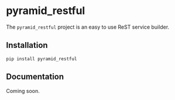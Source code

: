 pyramid_restful
======================

The `pyramid_restful` project is an easy to use ReST service builder.

Installation
-----------------------

    pip install pyramid_restful

Documentation
-----------------------

Coming soon.
